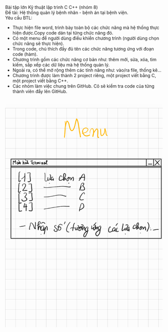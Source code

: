 Bài tập lớn Kỹ thuật lập trình C C++ (nhóm 8) <br/>
Đề tài: Hệ thống quản lý bệnh nhân - bệnh án tại bệnh viện.<br/>
Yêu cầu BTL:<br/>
- Thực hiện file word, trình bày toàn bộ các chức năng mà hệ thống thực hiện được.Copy code dán tại từng chức năng đó.<br/>
- Có một menu để người dùng điều khiển chương trình (người dùng chọn chức năng sẽ thực hiện).<br/>
- Trong code, chú thích đầy đủ tên các chức năng tương ứng với đoạn code (hàm).<br/>
- Chương trình gồm các chức năng cơ bản như: thêm mới, sửa, xóa, tìm kiếm, sắp xếp các dữ liệu mà hệ thống quản lý.<br/>
- Ngoài ra, có thể mở rộng thêm các tính năng như: vào/ra file, thống kê...<br/>
- Chương trình được làm thành 2 project riêng, một project viết bằng C, một project viết bằng C++.<br/>
- Các nhóm làm việc chung trên GitHub. Cô sẽ kiểm tra code của từng thành viên đẩy lên GitHub.<br/>
<br/>
<img src="https://github.com/NamAnh2k5/BTL-Ky-thuat-lap-trinh/blob/main/img/%C3%BD%20t%C6%B0%E1%BB%9Fng%20menu_240529_153811_0.png">
<br/>
